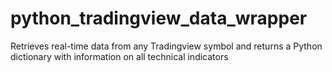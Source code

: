 # python_tradingview_data_wrapper
Retrieves real-time data from any Tradingview symbol and returns a Python dictionary with information on all technical indicators
